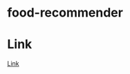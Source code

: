 # food-recommender

# Link
[Link](https://forms.office.com/Pages/ResponsePage.aspx?id=QAgKAsp3KU2ahXzyhT0OmOTM_efLPURNkwcpGe-WvL1UNFhNVEVOQlBNNlhQSzNWQ0NJNUs4RUQ4Wi4u)
